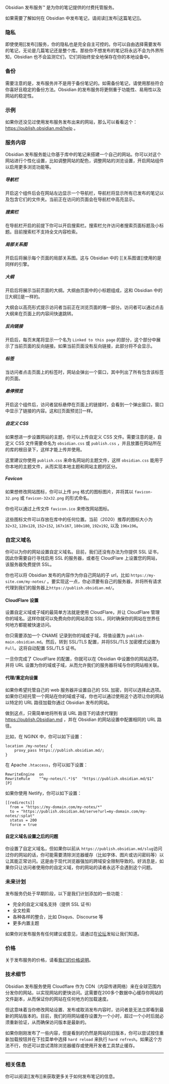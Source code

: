 Obsidian 发布服务™ 是为你的笔记提供的付费托管服务。

如果需要了解如何在 Obsidian 中发布笔记，请阅读[[发布|这篇笔记]]。

### 隐私

即使使用[[发布]]服务，你的隐私也是完全自主可控的。你可以自由选择需要发布的笔记，无论是几篇笔记还是整个库。那些你不想发布的笔记将永远不会为外界所知，Obsidian 也不会监测它们，它们将始终安全地保存在你的本地设备中。

### 备份

需要注意的是，发布服务并不是用于备份笔记的。如需备份笔记，请使用那些符合你喜好且稳定的备份方法。Obsidian 的发布服务将更侧重于功能性、易用性以及网站的稳定性。

### 示例

如果你还没见过使用发布服务发布出来的网站，那么可以看看这个：https://publish.obsidian.md/help 。

### 服务内容

Obsidian 发布服务能让你基于库中的笔记来搭建一个自己的网站。你可以对这个网站进行个性化设置，比如调整网站的配色，调整网站的浏览设置，开启网站组件以启用更多浏览功能等。

##### 导航栏

开启这个组件后会在网站左边显示一个导航栏，导航栏将显示所有已发布的笔记以及包含它们的文件夹。当前正在访问的页面会在导航栏中高亮显示。

##### 搜索栏

在导航栏开启的前提下你可以开启搜索栏。搜索栏允许访问者搜索页面标题及小标题。目前搜索栏不支持全文内容检索。

##### 局部关系图

开启后将展示每个页面的局部关系图。这与 Obsidian 中的 [[关系图谱]]使用的是同样的引擎。

##### 大纲

开启后将展示当前页面的大纲。大纲由页面中的小标题组成，这和 Obsidian 中的[[大纲]]是一样的。

大纲会以高亮形式提示访问者当前正在浏览页面的哪一部分。访问者可以通过点击大纲来在页面上的内容间快速跳转。

##### 反向链接

开启后，每页末尾将显示一个名为 `Linked to this page` 的部分，这个部分中展示了当前页面的反向链接。如果当前页面没有反向链接，此部分将不会显示。

##### 标签

当访问者点击页面上的标签时，网站会弹出一个窗口，其中列出了所有包含该标签的页面。

##### 悬停预览

开启这个组件后，访问者鼠标悬停在页面上的链接时，会看到一个弹出窗口，窗口中显示了链接的内容。这和[[页面预览]]一样。

##### 自定义 CSS

如果想进一步设置网站的主题，你可以上传自定义 CSS 文件。需要注意的是，自定义 CSS 文件需要命名为 `obsidian.css` 或 `publish.css` ，并且放置在网站所在的库的根目录下，这样才能上传并使用。

这里建议你使用 `publish.css` 来命名网站的主题文件，这样 `obsidian.css` 能用于你本地的主题文件，从而实现本地主题和网站主题的区分。

##### Favicon

如果想修改网站图标，你可以上传 `png` 格式的图标图片，并将其以 `favicon-32.png` 或 `favicon-32x32.png` 的形式命名。

你也可以通过上传文件 `favicon.ico` 来修改网站图标。

这些图标文件可以存放在库中的任何位置。当前（2020）推荐的图标大小为 `32×32`, `128x128`, `152×152`, `167x167`, `180x180`, `192x192`, 以及 `196x196`。

### 自定义域名

你可以为你的网站设置自定义域名。目前，我们还没有办法为你提供 SSL 证书，因此你需要自行寻找启用 SSL 的服务器，或者在 CloudFlare 上设置您的网站，该服务器免费提供 SSL。

你也可以将 Obsidian 发布的内容作为你自己网站的子 url，比如 `https://my-site.com/my-notes/` 。要实现这一点，你必须要有自己的服务器，并将所有请求代理到我们的服务器上`https://publish.obsidian.md/`。

#### CloudFlare 设置

设置自定义域或子域的最简单方法就是使用 CloudFlare，并让 CloudFlare 管理你的域名。这样你就可以免费向你的网站添加 SSL，同时确保你的网站在世界任何地方都能被快速访问。

你只需要添加一个 CNAME 记录到你的域或子域，将值设置为 `publish-main.obsidian.md`。然后，转到 SSL/TLS 配置，并将SSL/TLS 加密模式设置为 `Full`。这将自动配置 SSL/TLS 证书。

一旦你完成了 CloudFlare 的配置，你就可以在 Obsidian 中设置你的网站选项，并将 URL 设置为你的域或子域，从而允许我们的服务器将域与你的网站相关联。

#### 代理/重定向设置

如果你希望托管自己的 web 服务器并设置自己的 SSL 加密，则可以选择此选项。如果你已经托管一个网站在你的域或子域，你也可以通过使用这个选项让你的网站以特定的 URL 路径加载你通过 Obsidian 发布的网站。 

做到这点，只需简单地将所有该 URL 路径下的请求代理到 https://publish.Obsidian.md ，并在 Obsidian 的网站设置中配置相同的 URL 路径。

比如，在 NGINX 中，你可以如下设置：
```nginx
location /my-notes/ {
    proxy_pass https://publish.obsidian.md/;
}
```

在 Apache `.htaccess`，你可以如下设置：
```htaccess
RewriteEngine  on
RewriteRule    "^my-notes/(.*)$"  "https://publish.obsidian.md/$1"  [P]
```

如果你使用 Netlify，你可以如下设置：
```
[[redirects]]
  from = "https://my-domain.com/my-notes/*"
  to = "https://publish.obsidian.md/serve?url=my-domain.com/my-notes/:splat"
  status = 200
  force = true
```

#### 自定义域名设置之后的问题

你设置了自定义域名，但如果你以前从 `https://publish.obsidian.md/slug`访问过你的网站的话，你可能需要清除浏览器缓存（比如字体、图片或访问密码等）以让其能正常访问。这是由于现代浏览器强加的跨域安全限制导致的。好消息是，如果你只让访问者使用你的自定义域，你的网站的读者永远不会遇到这个问题。

### 未来计划

发布服务仍处于早期阶段，以下是我们计划添加的一些功能：

- 完全的自定义域名支持（提供 SSL 证书）
- 全文检索
- 各种各样的整合，比如 Disqus、Discourse 等
- 更多内置主题

如果你对发布服务有任何建议或意见，请通过在[论坛](https://forum.obsidian.md/)发帖让我们知道。

### 价格

关于发布服务的价格，请看[我们的价格说明](https://obsidian.md/pricing)。

### 技术细节

Obsidian 发布服务使用 Cloudflare 作为 CDN（内容传递网络）来在全球范围内分发你的网站，以实现网站的更快访问。这需要在200多个数据中心缓存你网站的文件副本，从而保证你的网站在任何地方的加载速度。

但这意味着当你修改网站设置、发布或取消发布内容时，访问者是无法立即看到最新的网站版本的。目前，我们的将网站缓存设置为一个小时，超过一个小时后就必须重新验证，从而确保访问版本是最新的。

如果你刚刚发布了一些内容，但是看到的仍然是网站的旧版本，你可以尝试按住重新加载按钮并在下拉菜单中选择 `hard reload` 来执行 `hard refresh`。如果这个方法不行，你还可以尝试清除浏览器缓存或使用开发者工具禁止缓存。

---

### 相关信息

你可以阅读[[发布]]来获取更多关于如何发布笔记的信息。

